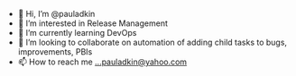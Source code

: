 - 👋 Hi, I’m @pauladkin
- 👀 I’m interested in Release Management
- 🌱 I’m currently learning DevOps
- 💞️ I’m looking to collaborate on automation of adding child tasks to bugs, improvements, PBIs
- 📫 How to reach me ...pauladkin@yahoo.com

<!---
pauladkin/pauladkin is a ✨ special ✨ repository because its `README.md` (this file) appears on your GitHub profile.
You can click the Preview link to take a look at your changes.
--->
